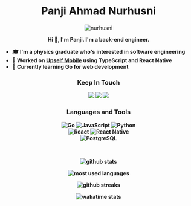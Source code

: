 <h1 align="center" font-weight="bold">Panji Ahmad Nurhusni</h1>

<p align="center"> 
    <img src="https://komarev.com/ghpvc/?username=nurhusni&style=flat&label=Profile+Views" alt="nurhusni" /> 
</p>

<p align="center">
    <strong>
        Hi 👋, I'm Panji. I'm a back-end engineer.
</p>

- 🎓 I'm a **physics** graduate who's interested in **software engineering**
- 🔭 Worked on **[Upself Mobile](https://github.com/Upself-ID/upself-mobile)** using **TypeScript** and **React Native**
- 🌱 Currently learning **Go** for **web development**

<h3 align="center">Keep In Touch</h3>
<p align="center">
    <!-- Twitter -->
    <!-- <a href="https://twitter.com/thenurhusni" target="blank"><img src="https://img.shields.io/twitter/follow/thenurhusni?logo=twitter&style=for-the-badge" alt="thenurhusni" /></a> 
    </br> -->
    <!-- Email and Social Media -->
    <a href="mailto:panjinurhusni@gmail.com"><img src="https://img.shields.io/badge/panjinurhusni@gmail.com-EA4335?style=for-the-badge&logo=gmail&logoColor=white" /></a>
    <a href="https://www.linkedin.com/in/panjiahmadn/"><img src="https://img.shields.io/badge/Panji Ahmad Nurhusni-%230A66C2.svg?style=for-the-badge&logo=linkedin&logoColor=white" /></a>
    <a href="https://twitter.com/thenurhusni"><img src="https://img.shields.io/badge/thenurhusni-1DA1F2?style=for-the-badge&logo=twitter&logoColor=white" /></a>
    </br>
</p>

<h3 align="center">Languages and Tools</h3>
<p align="center"> 
    <!-- Programming Languages -->
    <img src="https://img.shields.io/badge/Go-00ADD8?style=for-the-badge&logo=go&logoColor=white" alt="Go"/>
    <!-- <img src="https://img.shields.io/badge/Java-007396?style=for-the-badge&logo=java&logoColor=white" alt="Java"/> -->
    <img src="https://img.shields.io/badge/JavaScript-F7DF1E?style=for-the-badge&logo=javascript&logoColor=black" alt="JavaScript"/>
    <img src="https://img.shields.io/badge/Python-3776AB?style=for-the-badge&logo=python&logoColor=white" alt="Python"/>
    </br>
    <!-- Frameworks -->
    <img src="https://img.shields.io/badge/React-61DAFB?style=for-the-badge&logo=react&logoColor=black" alt="React"/>
    <img src="https://img.shields.io/badge/React_Native-61DAFB?style=for-the-badge&logo=react&logoColor=black" alt="React Native"/>
    <!-- <img src="https://img.shields.io/badge/Spring-%236DB33F.svg?style=for-the-badge&logo=spring&logoColor=white" alt="Spring"> -->
    </br>
    <!-- Database -->
    <img src="https://img.shields.io/badge/PostgreSQL-4169E1?style=for-the-badge&logo=postgresql&logoColor=white" alt="PostgreSQL">
</p>

</br>

<!-- Stats -->
<p align="center">
    <img align="center" src="https://github-readme-stats.vercel.app/api?username=nurhusni&show_icons=true&locale=en&include_all_commits=true&theme=onedark&hide_border=true&count_private=true" alt="github stats" />
</p>

<p align="center">
    <img align="center" src="https://github-readme-stats.vercel.app/api/top-langs/?username=nurhusni&show_icons=true&locale=en&layout=compact&theme=onedark&hide_border=true&langs_count=10&hide=html,css" alt="most used languages" />
</p>

<p align="center">
    <img align="center" src="https://github-readme-streak-stats.herokuapp.com/?user=nurhusni&theme=onedark&hide_border=true" alt="github streaks" />
</p>

<p align="center">
    <img align="center" src="https://github-readme-stats.vercel.app/api/wakatime?username=remainHustling&layout=compact&theme=onedark&hide_border=true" alt="wakatime stats">
</p>

<!-- <p align="center">
    <img align="center" src="https://activity-graph.herokuapp.com/graph?username=nurhusni&theme=one-dark&hide_border=true" alt="activity graph">
</p> -->

<!--
    Icons are from simpleicons.org
    Badges are from shields.io
 -->
